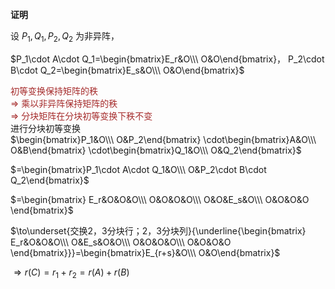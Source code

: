 **证明**  
  
设 $P_1,Q_1,P_2,Q_2$ 为非异阵，  
  
 $P_1\cdot A\cdot Q_1=\begin{bmatrix}E_r&O\\\ O&O\end{bmatrix}，  
P_2\cdot B\cdot Q_2=\begin{bmatrix}E_s&O\\\ O&O\end{bmatrix}$   
  
<font color=brown>初等变换保持矩阵的秩  
 $\Rightarrow$ 乘以非异阵保持矩阵的秩  
 $\Rightarrow$ 分块矩阵在分块初等变换下秩不变</font>  
进行分块初等变换  
 $\begin{bmatrix}P_1&O\\\ O&P_2\end{bmatrix}  
\cdot\begin{bmatrix}A&O\\\ O&B\end{bmatrix}  
\cdot\begin{bmatrix}Q_1&O\\\ O&Q_2\end{bmatrix}$   
  
 $=\begin{bmatrix}P_1\cdot A\cdot Q_1&O\\\   
O&P_2\cdot B\cdot Q_2\end{bmatrix}$   
  
 $=\begin{bmatrix}  
E_r&O&O&O\\\   
O&O&O&O\\\   
O&O&E_s&O\\\   
O&O&O&O  
\end{bmatrix}$   
  
 $\to\underset{交换2，3分块行；2，3分块列}{\underline{\begin{bmatrix}  
E_r&O&O&O\\\   
O&E_s&O&O\\\   
O&O&O&O\\\   
O&O&O&O  
\end{bmatrix}}}=\begin{bmatrix}E_{r+s}&O\\\ O&O\end{bmatrix}$   
  
 $\Rightarrow r(C)=r_1+r_2=r(A)+r(B)$   
  
